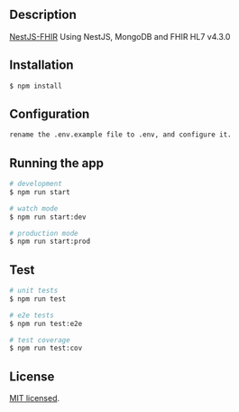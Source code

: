 ## Description

[NestJS-FHIR](https://github.com/zadlyka/NestJS-FHIR) Using NestJS, MongoDB and FHIR HL7 v4.3.0

## Installation

```bash
$ npm install
```
## Configuration
```bash
rename the .env.example file to .env, and configure it.
```
## Running the app

```bash
# development
$ npm run start

# watch mode
$ npm run start:dev

# production mode
$ npm run start:prod
```

## Test

```bash
# unit tests
$ npm run test

# e2e tests
$ npm run test:e2e

# test coverage
$ npm run test:cov
```

## License

[MIT licensed](LICENSE).
